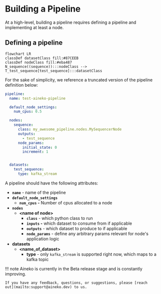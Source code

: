 # Building a Pipeline

At a high-level, building a pipeline requires defining a pipeline and implementing at least a node.

## Defining a pipeline

```mermaid
flowchart LR
classDef datasetClass fill:#87CEEB
classDef nodeClass fill:#eba487
N_sequence((sequence)):::nodeClass -->  T_test_sequence[test_sequence]:::datasetClass
```
For the sake of simplicity, we reference a truncated version of the pipeline definition below:
```yaml
pipeline:
  name: test-aineko-pipeline

  default_node_settings:
    num_cpus: 0.5

  nodes:
    sequence:
      class: my_awesome_pipeline.nodes.MySequencerNode
      outputs:
        - test_sequence
      node_params:
        initial_state: 0
        increment: 1


  datasets:
    test_sequence:
      type: kafka_stream

```

A pipeline should have the following attributes:

* **`name`** - name of the pipeline
* **`default_node_settings`**
  * **`num_cpus` -**  Number of cpus allocated to a node
* **`nodes`**
  * **<name of node\>**
    * **`class`** - which python class to run
    * **`inputs` -** which dataset to consume from if applicable
    * **`outputs`** - which dataset to produce to if applicable
    * **`node_params`** - define any arbitrary params relevant for node's application logic
* **datasets**
  * **<name\_of\_dataset\>**
    * **type** - only `kafka_stream` is supported right now, which maps to a kafka topic

!!! note
    Aineko is currently in the Beta release stage and is constantly improving.

    If you have any feedback, questions, or suggestions, please [reach out](mailto:support@aineko.dev) to us.
